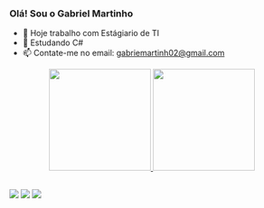 ### Olá! Sou o Gabriel Martinho

- 🔭 Hoje trabalho com Estágiario de TI
- 🌱 Estudando C#
- 📫 Contate-me no email: gabriemartinh02@gmail.com
<div align="center">
  <a href="https://github.com/Gaba0022">
  <img height="180em" src="https://github-readme-stats.vercel.app/api?username=gaba0022&show_icons=true&theme=radical&include_all_commits=true&count_private=true"/>
  <img height="180em" src="https://github-readme-stats.vercel.app/api/top-langs/?username=gaba0022&layout=compact&langs_count=7&theme=radical"/>
</div>
 
##
 
<div> 
 <a href="https://discord.gg/wagxzStdcR" target="_blank"><img src="https://img.shields.io/badge/Discord-7289DA?style=for-the-badge&logo=discord&logoColor=white" target="_blank"></a> 
  <a href = "mailto:gabriemartinh02@gmail.com"><img src="https://img.shields.io/badge/-Gmail-%23333?style=for-the-badge&logo=gmail&logoColor=white" target="_blank"></a>
  <a href="https://www.linkedin.com/in/gabriel-martinho-3364441a4/" target="_blank"><img src="https://img.shields.io/badge/-LinkedIn-%230077B5?style=for-the-badge&logo=linkedin&logoColor=white" target="_blank"></a>  
</div>

